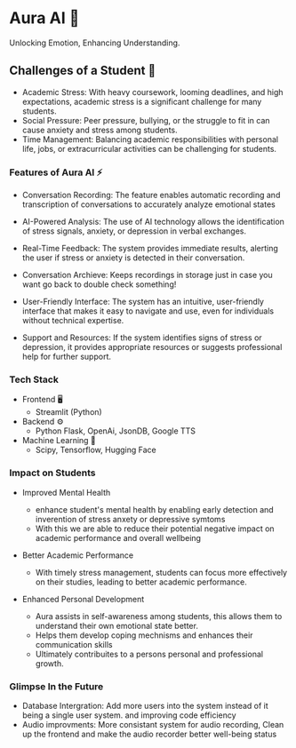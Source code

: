 # Aura AI 🌟️

Unlocking Emotion, Enhancing Understanding.

## Challenges of a Student 🏫

- Academic Stress: With heavy coursework, looming deadlines, and high expectations, academic stress is a significant challenge for many students.
- Social Pressure: Peer pressure, bullying, or the struggle to fit in can cause anxiety and stress among students.
- Time Management: Balancing academic responsibilities with personal life, jobs, or extracurricular activities can be challenging for students.

### Features of Aura AI ⚡️

- Conversation Recording: The feature enables automatic recording and transcription of conversations to accurately analyze emotional states

- AI-Powered Analysis: The use of AI technology allows the identification of stress signals, anxiety, or depression in verbal exchanges.

- Real-Time Feedback: The system provides immediate results, alerting the user if stress or anxiety is detected in their conversation.

- Conversation Archieve: Keeps recordings in storage just in case you want go back to double check something!

- User-Friendly Interface: The system has an intuitive, user-friendly interface that makes it easy to navigate and use, even for individuals without technical expertise.

- Support and Resources: If the system identifies signs of stress or depression, it provides appropriate resources or suggests professional help for further support.

### Tech Stack

- Frontend 🖥️
  - Streamlit (Python)
- Backend ⚙️
  - Python Flask, OpenAi, JsonDB, Google TTS
- Machine Learning 🤖
  - Scipy, Tensorflow, Hugging Face

### Impact on Students

- Improved Mental Health
  - enhance student's mental health by enabling early detection and inverention of stress anxety or depressive symtoms
  - With this we are able to reduce their potential negative impact on academic performance and overall wellbeing
  
- Better Academic Performance
  - With timely stress management, students can focus more effectively on their studies, leading to better academic performance.

- Enhanced Personal Development
  - Aura assists in self-awareness among students, this allows them to understand their own emotional state better.
  - Helps them develop coping mechnisms and enhances their communication skills
  - Ultimately contribuites to a persons personal and professional growth.

### Glimpse In the Future

- Database Intergration: Add more users into the system instead of it being a single user system. and improving code efficiency
- Audio improvments: More consistant system for audio recording, Clean up the frontend and make the audio recorder better well-being status
